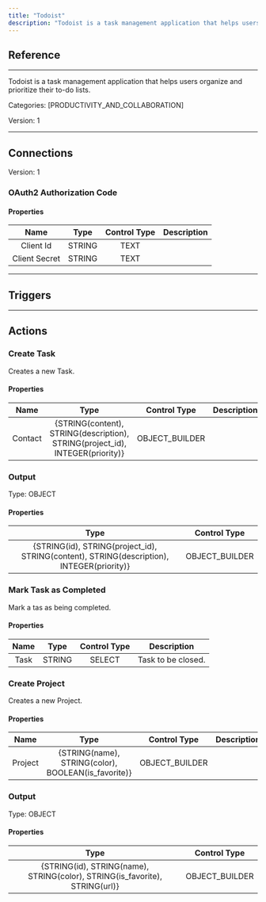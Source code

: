 ```yaml
---
title: "Todoist"
description: "Todoist is a task management application that helps users organize and prioritize their to-do lists."
---
```

## Reference
<hr />

Todoist is a task management application that helps users organize and prioritize their to-do lists.


Categories: [PRODUCTIVITY_AND_COLLABORATION]


Version: 1

<hr />



## Connections

Version: 1


### OAuth2 Authorization Code

#### Properties

|      Name      |     Type     |     Control Type     |     Description     |
|:--------------:|:------------:|:--------------------:|:-------------------:|
| Client Id | STRING | TEXT  |  |
| Client Secret | STRING | TEXT  |  |





<hr />



## Triggers



<hr />



## Actions


### Create Task
Creates a new Task.

#### Properties

|      Name      |     Type     |     Control Type     |     Description     |
|:--------------:|:------------:|:--------------------:|:-------------------:|
| Contact | {STRING\(content), STRING\(description), STRING\(project_id), INTEGER\(priority)} | OBJECT_BUILDER  |  |


### Output



Type: OBJECT


#### Properties

|     Type     |     Control Type     |
|:------------:|:--------------------:|
| {STRING\(id), STRING\(project_id), STRING\(content), STRING\(description), INTEGER\(priority)} | OBJECT_BUILDER  |






### Mark Task as Completed
Mark a tas as being completed.

#### Properties

|      Name      |     Type     |     Control Type     |     Description     |
|:--------------:|:------------:|:--------------------:|:-------------------:|
| Task | STRING | SELECT  |  Task to be closed.  |




### Create Project
Creates a new Project.

#### Properties

|      Name      |     Type     |     Control Type     |     Description     |
|:--------------:|:------------:|:--------------------:|:-------------------:|
| Project | {STRING\(name), STRING\(color), BOOLEAN\(is_favorite)} | OBJECT_BUILDER  |  |


### Output



Type: OBJECT


#### Properties

|     Type     |     Control Type     |
|:------------:|:--------------------:|
| {STRING\(id), STRING\(name), STRING\(color), STRING\(is_favorite), STRING\(url)} | OBJECT_BUILDER  |






